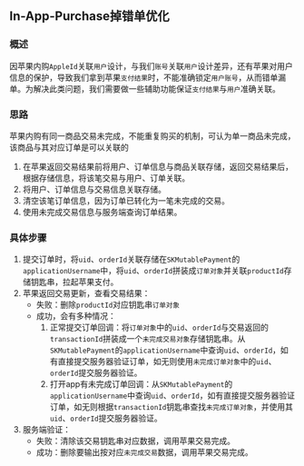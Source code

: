 
## In-App-Purchase掉错单优化

### 概述
因苹果内购`AppleId`关联`用户`设计，与我们`账号`关联`用户`设计差异，还有苹果对用户信息的保护，导致我们拿到苹果`支付结果`时，不能准确锁定`用户账号`，从而错单漏单。为解决此类问题，我们需要做一些辅助功能保证`支付结果`与`用户`准确关联。

### 思路
苹果内购有同一商品交易未完成，不能重复购买的机制，可认为单一商品未完成，该商品与其对应订单是可以关联的
1. 在苹果返回交易结果前将用户、订单信息与商品关联存储，返回交易结果后，根据存储信息，将该笔交易与用户、订单关联。
2. 将用户、订单信息与交易信息关联存储。
3. 清空该笔订单信息，因为订单已转化为一笔未完成的交易。
4. 使用未完成交易信息与服务端查询订单结果。

### 具体步骤
1. 提交订单时，将`uid`、`orderId`关联存储在`SKMutablePayment`的`applicationUsername`中，将`uid`、`orderId`拼装成`订单对象`并关联`productId`存储钥匙串，拉起苹果支付。
2. 苹果返回交易更新，查看交易结果：
    - 失败：删除`productId`对应钥匙串`订单对象`
    - 成功，会有多种情况：
        1. 正常提交订单回调：将`订单对象`中的`uid`、`orderId`与交易返回的`transactionId`拼装成一个`未完成交易对象`存储钥匙串。从`SKMutablePayment`的`applicationUsername`中查询`uid`、`orderId`，如有直接提交服务器验证订单，如无则使用`未完成订单对象`中的`uid`、`orderId`提交服务器验证。
        2. 打开app有未完成订单回调：从`SKMutablePayment`的`applicationUsername`中查询`uid`、`orderId`，如有直接提交服务器验证订单，如无则根据`transactionId`钥匙串查找`未完成订单对象`，并使用其`uid`、`orderId`提交服务器验证。
3. 服务端验证：
    - 失败：清除该交易钥匙串对应数据，调用苹果交易完成。
    - 成功：删除要输出按对应`未完成交易`数据，调用苹果交易完成。  
    

